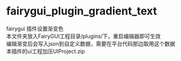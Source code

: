 # fairygui_plugin_gradient_text
fairygui 插件设置渐变色  
本文件夹放入FairyGUI工程目录/plugins/下，重启编辑器即可生效  
编辑渐变后会写入json到自定义数据，需要在平台代码那边取用这个数据  
本插件的ui工程加压UIProject.zip  